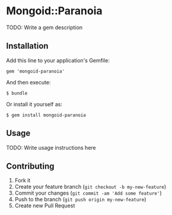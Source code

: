 # Mongoid::Paranoia

TODO: Write a gem description

## Installation

Add this line to your application's Gemfile:

    gem 'mongoid-paranoia'

And then execute:

    $ bundle

Or install it yourself as:

    $ gem install mongoid-paranoia

## Usage

TODO: Write usage instructions here

## Contributing

1. Fork it
2. Create your feature branch (`git checkout -b my-new-feature`)
3. Commit your changes (`git commit -am 'Add some feature'`)
4. Push to the branch (`git push origin my-new-feature`)
5. Create new Pull Request
